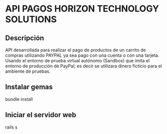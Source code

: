 # API PAGOS HORIZON TECHNOLOGY SOLUTIONS 

## Descripción
API desarrollada para realizar el pago de productos de un carrito de compras utilizando PAYPAL ya sea pago con una cuenta o con una tarjeta. Usando el entorno de prueba virtual autónomo (Sandbox) que imita el entorno de producción de PayPal, es decir se utilizara dinero ficticio para el ambiente de pruebas.


## Instalar gemas
bundle install


## Iniciar el servidor web
rails s


